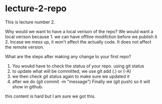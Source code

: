 # lecture-2-repo

This is lecture number 2.

Why would we want to have a local verison of the repo?
    We would want a local verison because 
        1. we can have offline modifction before we publish it
        2. Incase we mess up, it won't affect the actually code. It does not affect the remote version. 

What are the steps after making any change to your first repo?
1. You woukd have to check the status of your repo. using git status 
2. to update what will be committed, we use git add (.) or (-A) 
3. we then check git status again to make sure we updated it
4. after we do (git commit -m "message") 
Finally we (git push) so it will show in github. 

this content is hard but I am sure we got this. 
